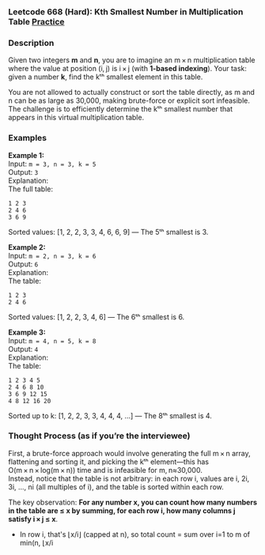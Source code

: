 ### Leetcode 668 (Hard): Kth Smallest Number in Multiplication Table [Practice](https://leetcode.com/problems/kth-smallest-number-in-multiplication-table)

### Description  
Given two integers **m** and **n**, you are to imagine an m × n multiplication table where the value at position (i, j) is i × j (with **1-based indexing**). Your task: given a number **k**, find the kᵗʰ smallest element in this table.

You are not allowed to actually construct or sort the table directly, as m and n can be as large as 30,000, making brute-force or explicit sort infeasible.  
The challenge is to efficiently determine the kᵗʰ smallest number that appears in this virtual multiplication table.

### Examples  

**Example 1:**  
Input: `m = 3, n = 3, k = 5`  
Output: `3`  
Explanation:  
The full table:
```
1 2 3
2 4 6
3 6 9
```
Sorted values: [1, 2, 2, 3, 3, 4, 6, 6, 9] — The 5ᵗʰ smallest is 3.

**Example 2:**  
Input: `m = 2, n = 3, k = 6`  
Output: `6`  
Explanation:  
The table:
```
1 2 3
2 4 6
```
Sorted values: [1, 2, 2, 3, 4, 6] — The 6ᵗʰ smallest is 6.

**Example 3:**  
Input: `m = 4, n = 5, k = 8`  
Output: `4`  
Explanation:  
The table:
```
1 2 3 4 5
2 4 6 8 10
3 6 9 12 15
4 8 12 16 20
```
Sorted up to k: [1, 2, 2, 3, 3, 4, 4, 4, ...] — The 8ᵗʰ smallest is 4.

### Thought Process (as if you’re the interviewee)  
First, a brute-force approach would involve generating the full m × n array, flattening and sorting it, and picking the kᵗʰ element—this has O(m × n × log(m × n)) time and is infeasible for m, n≈30,000.  
Instead, notice that the table is not arbitrary: in each row i, values are i, 2i, 3i, ..., ni (all multiples of i), and the table is sorted within each row.

The key observation: **For any number x, you can count how many numbers in the table are ≤ x by summing, for each row i, how many columns j satisfy i × j ≤ x**.  
- In row i, that's ⌊x/i⌋ (capped at n), so total count = sum over i=1 to m of min(n, ⌊x/i